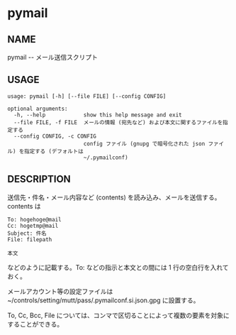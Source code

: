 # pymail

## NAME

pymail -- メール送信スクリプト

## USAGE

```
usage: pymail [-h] [--file FILE] [--config CONFIG]

optional arguments:
  -h, --help            show this help message and exit
  --file FILE, -f FILE  メールの情報 (宛先など) および本文に関するファイルを指定する
  --config CONFIG, -c CONFIG
                        config ファイル (gnupg で暗号化された json ファイル) を指定する (デフォルトは
                        ~/.pymailconf)
```


## DESCRIPTION

送信先・件名・メール内容など (contents) を読み込み、メールを送信する。
contents は

```
To: hogehoge@mail
Cc: hogetmp@mail
Subject: 件名
File: filepath

本文
```

などのように記載する。To: などの指示と本文との間には 1 行の空白行を入れておく。

メールアカウント等の設定ファイルは
~/controls/setting/mutt/pass/.pymailconf.si.json.gpg
に設置する。

To, Cc, Bcc, File については、コンマで区切ることによって複数の要素を対象にすることができる。
